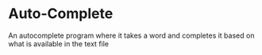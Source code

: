 # Auto-Complete
An autocomplete program where it takes a word and completes it based on what is available in the text file
